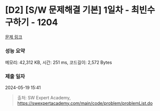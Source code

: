 # [D2] [S/W 문제해결 기본] 1일차 - 최빈수 구하기 - 1204 

[문제 링크](https://swexpertacademy.com/main/code/problem/problemDetail.do?contestProbId=AV13zo1KAAACFAYh) 

### 성능 요약

메모리: 42,312 KB, 시간: 251 ms, 코드길이: 2,572 Bytes

### 제출 일자

2024-05-19 15:41



> 출처: SW Expert Academy, https://swexpertacademy.com/main/code/problem/problemList.do